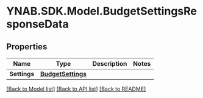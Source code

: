 # YNAB.SDK.Model.BudgetSettingsResponseData
## Properties

Name | Type | Description | Notes
------------ | ------------- | ------------- | -------------
**Settings** | [**BudgetSettings**](BudgetSettings.md) |  | 

[[Back to Model list]](../README.md#documentation-for-models) [[Back to API list]](../README.md#documentation-for-api-endpoints) [[Back to README]](../README.md)

